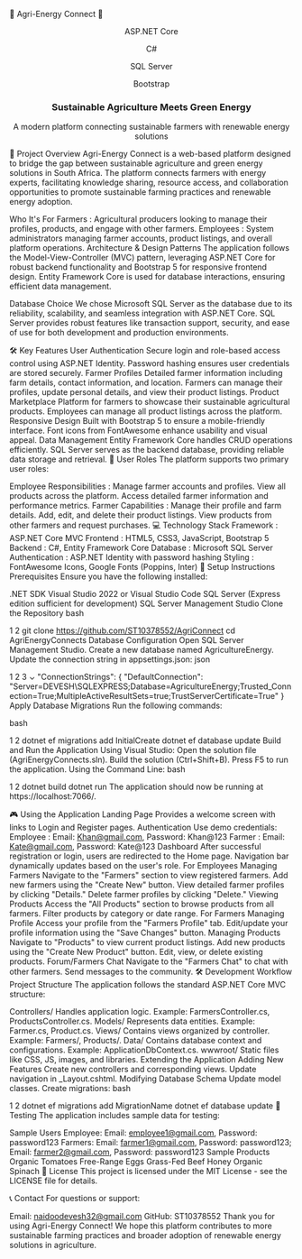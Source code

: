 🌱 Agri-Energy Connect 🔋
<div align="center">

ASP.NET Core

C#

SQL Server

Bootstrap

<h3>Sustainable Agriculture Meets Green Energy</h3>

<p>A modern platform connecting sustainable farmers with renewable energy solutions</p>
</div>

📝 Project Overview
Agri-Energy Connect is a web-based platform designed to bridge the gap between sustainable agriculture and green energy solutions in South Africa. The platform connects farmers with energy experts, facilitating knowledge sharing, resource access, and collaboration opportunities to promote sustainable farming practices and renewable energy adoption.

Who It's For
Farmers : Agricultural producers looking to manage their profiles, products, and engage with other farmers.
Employees : System administrators managing farmer accounts, product listings, and overall platform operations.
Architecture & Design Patterns
The application follows the Model-View-Controller (MVC) pattern, leveraging ASP.NET Core for robust backend functionality and Bootstrap 5 for responsive frontend design. Entity Framework Core is used for database interactions, ensuring efficient data management.

Database Choice
We chose Microsoft SQL Server as the database due to its reliability, scalability, and seamless integration with ASP.NET Core. SQL Server provides robust features like transaction support, security, and ease of use for both development and production environments.

🛠️ Key Features
User Authentication
Secure login and role-based access control using ASP.NET Identity.
Password hashing ensures user credentials are stored securely.
Farmer Profiles
Detailed farmer information including farm details, contact information, and location.
Farmers can manage their profiles, update personal details, and view their product listings.
Product Marketplace
Platform for farmers to showcase their sustainable agricultural products.
Employees can manage all product listings across the platform.
Responsive Design
Built with Bootstrap 5 to ensure a mobile-friendly interface.
Font icons from FontAwesome enhance usability and visual appeal.
Data Management
Entity Framework Core handles CRUD operations efficiently.
SQL Server serves as the backend database, providing reliable data storage and retrieval.
🚀 User Roles
The platform supports two primary user roles:

Employee
Responsibilities :
Manage farmer accounts and profiles.
View all products across the platform.
Access detailed farmer information and performance metrics.
Farmer
Capabilities :
Manage their profile and farm details.
Add, edit, and delete their product listings.
View products from other farmers and request purchases.
💻 Technology Stack
Framework : ASP.NET Core MVC
Frontend : HTML5, CSS3, JavaScript, Bootstrap 5
Backend : C#, Entity Framework Core
Database : Microsoft SQL Server
Authentication : ASP.NET Identity with password hashing
Styling : FontAwesome Icons, Google Fonts (Poppins, Inter)
🏁 Setup Instructions
Prerequisites
Ensure you have the following installed:

.NET SDK
Visual Studio 2022 or Visual Studio Code
SQL Server (Express edition sufficient for development)
SQL Server Management Studio
Clone the Repository
bash


1
2
git clone https://github.com/ST10378552/AgriConnect
cd AgriEnergyConnects
Database Configuration
Open SQL Server Management Studio.
Create a new database named AgricultureEnergy.
Update the connection string in appsettings.json:
json


1
2
3
⌄
"ConnectionStrings": {
  "DefaultConnection": "Server=DEVESH\\SQLEXPRESS;Database=AgricultureEnergy;Trusted_Connection=True;MultipleActiveResultSets=true;TrustServerCertificate=True"
}
Apply Database Migrations
Run the following commands:

bash


1
2
dotnet ef migrations add InitialCreate
dotnet ef database update
Build and Run the Application
Using Visual Studio:
Open the solution file (AgriEnergyConnects.sln).
Build the solution (Ctrl+Shift+B).
Press F5 to run the application.
Using the Command Line:
bash


1
2
dotnet build
dotnet run
The application should now be running at https://localhost:7066/.

🎮 Using the Application
Landing Page
Provides a welcome screen with links to Login and Register pages.
Authentication
Use demo credentials:
Employee : Email: Khan@gmail.com, Password: Khan@123
Farmer : Email: Kate@gmail.com, Password: Kate@123
Dashboard
After successful registration or login, users are redirected to the Home page.
Navigation bar dynamically updates based on the user's role.
For Employees
Managing Farmers
Navigate to the "Farmers" section to view registered farmers.
Add new farmers using the "Create New" button.
View detailed farmer profiles by clicking "Details."
Delete farmer profiles by clicking "Delete."
Viewing Products
Access the "All Products" section to browse products from all farmers.
Filter products by category or date range.
For Farmers
Managing Profile
Access your profile from the "Farmers Profile" tab.
Edit/update your profile information using the "Save Changes" button.
Managing Products
Navigate to "Products" to view current product listings.
Add new products using the "Create New Product" button.
Edit, view, or delete existing products.
Forum/Farmers Chat
Navigate to the "Farmers Chat" to chat with other farmers.
Send messages to the community.
🛠️ Development Workflow
Project Structure
The application follows the standard ASP.NET Core MVC structure:

Controllers/
Handles application logic.
Example: FarmersController.cs, ProductsController.cs.
Models/
Represents data entities.
Example: Farmer.cs, Product.cs.
Views/
Contains views organized by controller.
Example: Farmers/, Products/.
Data/
Contains database context and configurations.
Example: ApplicationDbContext.cs.
wwwroot/
Static files like CSS, JS, images, and libraries.
Extending the Application
Adding New Features
Create new controllers and corresponding views.
Update navigation in _Layout.cshtml.
Modifying Database Schema
Update model classes.
Create migrations:
bash


1
2
dotnet ef migrations add MigrationName
dotnet ef database update
🧪 Testing
The application includes sample data for testing:

Sample Users
Employee: Email: employee1@gmail.com, Password: password123
Farmers: Email: farmer1@gmail.com, Password: password123; Email: farmer2@gmail.com, Password: password123
Sample Products
Organic Tomatoes
Free-Range Eggs
Grass-Fed Beef
Honey
Organic Spinach
📜 License
This project is licensed under the MIT License - see the LICENSE file for details.

📞 Contact
For questions or support:

Email: naidoodevesh32@gmail.com
GitHub: ST10378552
Thank you for using Agri-Energy Connect! We hope this platform contributes to more sustainable farming practices and broader adoption of renewable energy solutions in agriculture.
